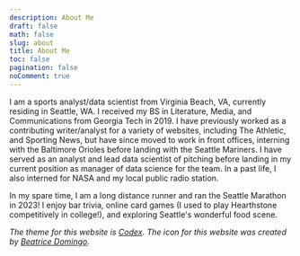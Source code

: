 ```yaml
---
description: About Me
draft: false
math: false
slug: about
title: About Me
toc: false
pagination: false
noComment: true
---
```


I am a sports analyst/data scientist from Virginia Beach, VA, currently residing in Seattle, WA. I received my BS in Literature, Media, and Communications from Georgia Tech in 2019. I have previously worked as a contributing writer/analyst for a variety of websites, including The Athletic, and Sporting News, but have since moved to work in front offices, interning with the Baltimore Orioles before landing with the Seattle Mariners. I have served as an analyst and lead data scientist of pitching before landing in my current position as manager of data science for the team. In a past life, I also interned for NASA and my local public radio station.

In my spare time, I am a long distance runner and ran the Seattle Marathon in 2023! I enjoy bar trivia, online card games (I used to play Hearthstone competitively in college!), and exploring Seattle's wonderful food scene.

_The theme for this website is [Codex](https://themes.gohugo.io/hugo-theme-codex/). The icon for this website was created by [Beatrice Domingo](http://beatricedomingo.com/)._